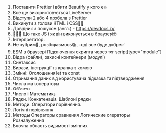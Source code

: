 <!--*! План уроку  -->
<!--*? Введення -->

1. Поставити Prettier і вбити Beautify у кого є🔥
2. Все ще використовується LiveServer
3. Відступи 2 або 4 пробела з Prettier
4. Викинути з голови HTML і CSS🤷‍♂️
5. Довідник з пошуком (англ.) - https://devdocs.io/
6. 👨🏻‍💻 Що таке JS і як він виконується в браузері🤓
7. Інтерпретатор. 
8. Не зубрим💩, розбираємось📚, тоді все буде добре✅
9. ESM в браузері Підключення скрипта через тег script[type="module"]
10. Відра (файли), захисні контейнери (модулі)
    <!-- <script src="./01-var.js" type="module"></script> -->  
11. Синтаксис
12. Вирази, інструкції та крапка з комою
13. Змінні: Оголошення let та const
14. Отримання даних від користувача підказка та підтвердження
15. Числа мат.операторы
16. Об'єкти
17. Число і Математика
18. Рядки. Конкатенація. Шаблоні рядки
19. Методи. Оператори порівняння.
20. Логічні порівняння
21. Методы Операторы сравнения Логические операторы Розналуження
22. Блочна область видимості змінних
